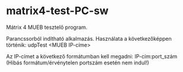 # matrix4-test-PC-sw
Mátrix 4 MUEB tesztelő program.

Parancssorból indítható alkalmazás. 
Használata a következőképpen történik:
udpTest <MUEB IP-címe>


Az IP-címet a következő formátumban kell megadni: IP-cím:port_szám
(Hibás formátum/érvénytelen portszám esetén nem indul!)
